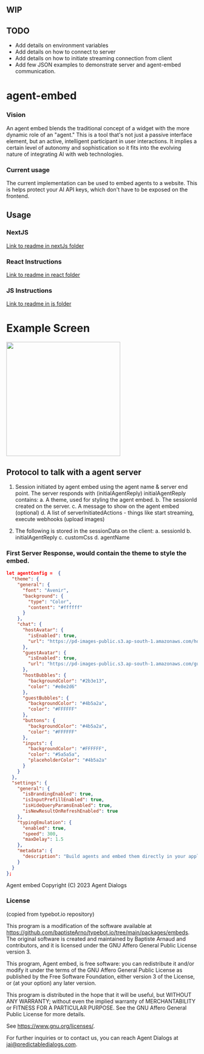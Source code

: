 ## WIP

## TODO
- Add details on environment variables
- Add details on how to connect to server
- Add details on how to initiate streaming connection from client
- Add few JSON examples to demonstrate server and agent-embed communication.

# agent-embed

### Vision
An agent embed blends the traditional concept of a widget with the more dynamic role of an "agent." This is a tool that's not just a passive interface element, but an active, intelligent participant in user interactions. It implies a certain level of autonomy and sophistication so it fits into the evolving nature of integrating AI with web technologies.

### Current usage
The current implementation can be used to embed agents to a website. This is helps protect your AI API keys, which don't have to be exposed on the frontend.

## Usage
### NextJS 
[Link to readme in nextJs folder](https://github.com/Predictable-Dialogs/agent-embed/blob/main/nextjs/README.md)

### React Instructions
[Link to readme in react folder](https://github.com/Predictable-Dialogs/agent-embed/blob/main/react/README.md)

### JS Instructions
[Link to readme in js folder](https://github.com/Predictable-Dialogs/agent-embed/blob/main/js/README.md)

# Example Screen

<img src="https://github.com/Predictable-Dialogs/agent-embed/assets/3472565/ee609766-a401-4490-a2bf-939ae408ef5a" width="300" />



## Protocol to talk with a agent server

1. Session initiated by agent embed using the agent name & server end point. The server responds with (initialAgentReply)
   initialAgentReply contains:
       a. A theme, used for styling the agent embed. 
       b. The sessionId created on the server.
       c. A message to show on the agent embed (optional)
       d. A list of serverInitiatedActions - things like start streaming, execute webhooks (upload images)
       
2. The following is stored in the sessionData on the client:
      a. sessionId
      b. initialAgentReply
      c. customCss
      d. agentName

### First Server Response, would contain the theme to style the embed. 
```json
let agentConfig =  {
  "theme": {
    "general": {
      "font": "Avenir",
      "background": {
        "type": "Color",
        "content": "#ffffff"
      }
    },
    "chat": {
      "hostAvatar": {
        "isEnabled": true,
        "url": "https://pd-images-public.s3.ap-south-1.amazonaws.com/host-profile.png"
      },
      "guestAvatar": {
        "isEnabled": true,
        "url": "https://pd-images-public.s3.ap-south-1.amazonaws.com/guest-profile.png"
      },
      "hostBubbles": {
        "backgroundColor": "#2b3e13",
        "color": "#e8e2d6"
      },
      "guestBubbles": {
        "backgroundColor": "#4b5a2a",
        "color": "#FFFFFF"
      },
      "buttons": {
        "backgroundColor": "#4b5a2a",
        "color": "#FFFFFF"
      },
      "inputs": {
        "backgroundColor": "#FFFFFF",
        "color": "#5a5a5a",
        "placeholderColor": "#4b5a2a"
      }
    }
  },
  "settings": {
    "general": {
      "isBrandingEnabled": true,
      "isInputPrefillEnabled": true,
      "isHideQueryParamsEnabled": true,
      "isNewResultOnRefreshEnabled": true
    },
    "typingEmulation": {
      "enabled": true,
      "speed": 300,
      "maxDelay": 1.5
    },
    "metadata": {
      "description": "Build agents and embed them directly in your applications without a line of code."
    }
  }
};

```
     
Agent embed
Copyright (C) 2023 Agent Dialogs

### License
(copied from typebot.io repository)

This program is a modification of the software available at 
https://github.com/baptisteArno/typebot.io/tree/main/packages/embeds. 
The original software is created and maintained by Baptiste Arnaud and 
contributors, and it is licensed under the GNU Affero General Public License 
version 3.

This program, Agent embed, is free software: you can redistribute 
it and/or modify it under the terms of the GNU Affero General Public License as 
published by the Free Software Foundation, either version 3 of the License, or 
(at your option) any later version.

This program is distributed in the hope that it will be useful, but WITHOUT 
ANY WARRANTY; without even the implied warranty of MERCHANTABILITY or FITNESS 
FOR A PARTICULAR PURPOSE. See the GNU Affero General Public License for more 
details.

See <https://www.gnu.org/licenses/>.

For further inquiries or to contact us, you can reach Agent Dialogs at 
jai@predictabledialogs.com.

